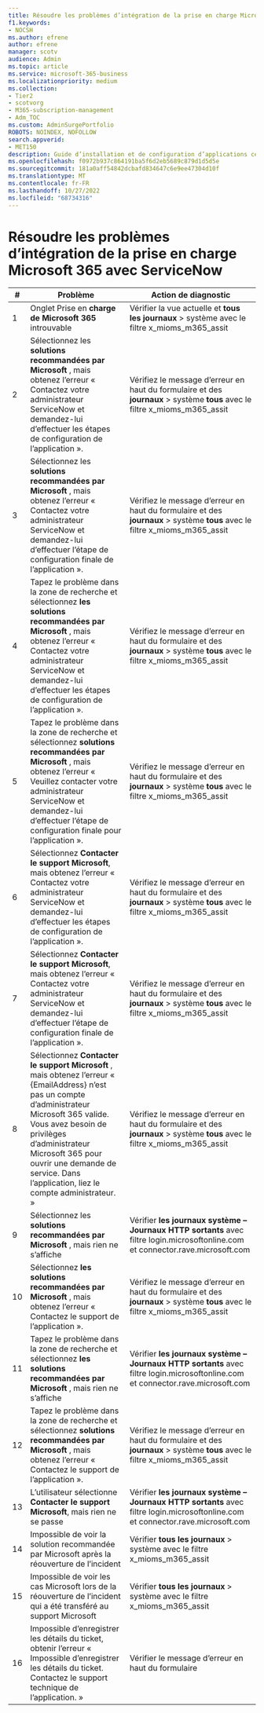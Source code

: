 ```yaml
---
title: Résoudre les problèmes d’intégration de la prise en charge Microsoft 365 avec ServiceNow
f1.keywords:
- NOCSH
ms.author: efrene
author: efrene
manager: scotv
audience: Admin
ms.topic: article
ms.service: microsoft-365-business
ms.localizationpriority: medium
ms.collection:
- Tier2
- scotvorg
- M365-subscription-management
- Adm_TOC
ms.custom: AdminSurgePortfolio
ROBOTS: NOINDEX, NOFOLLOW
search.appverid:
- MET150
description: Guide d’installation et de configuration d’applications certifiées étendues pour ServiceNow.
ms.openlocfilehash: f0972b937c864191ba5f6d2eb5689c879d1d5d5e
ms.sourcegitcommit: 181a0aff54842dcbafd834647c6e9ee47304d10f
ms.translationtype: MT
ms.contentlocale: fr-FR
ms.lasthandoff: 10/27/2022
ms.locfileid: "68734316"
---
```

# <a name="troubleshooting-microsoft-365-support-integration-with-servicenow"></a>Résoudre les problèmes d’intégration de la prise en charge Microsoft 365 avec ServiceNow

| \#  | Problème  | Action de diagnostic     |
|-----|--------------------------------|----------------------|
| 1   | Onglet Prise en **charge de Microsoft 365** introuvable                                                                                                                                                                                    | Vérifier la vue actuelle et **tous les** **journaux** &gt; système avec le filtre x\_mioms\_m365\_assit                        |
| 2   | Sélectionnez les **solutions recommandées par Microsoft** , mais obtenez l’erreur « Contactez votre administrateur ServiceNow et demandez-lui d’effectuer les étapes de configuration de l’application ».                                                                      | Vérifiez le message d’erreur en haut du formulaire et des **journaux** &gt; système **tous** avec le filtre x\_mioms\_m365\_assit     |
| 3   | Sélectionnez les **solutions recommandées par Microsoft** , mais obtenez l’erreur « Contactez votre administrateur ServiceNow et demandez-lui d’effectuer l’étape de configuration finale de l’application ».                                                                | Vérifiez le message d’erreur en haut du formulaire et des **journaux** &gt; système **tous** avec le filtre x\_mioms\_m365\_assit     |
| 4   | Tapez le problème dans la zone de recherche et sélectionnez **les solutions recommandées par Microsoft** , mais obtenez l’erreur « Contactez votre administrateur ServiceNow et demandez-lui d’effectuer les étapes de configuration de l’application ».                                   | Vérifiez le message d’erreur en haut du formulaire et des **journaux** &gt; système **tous** avec le filtre x\_mioms\_m365\_assit     |
| 5   | Tapez le problème dans la zone de recherche et sélectionnez **solutions recommandées par Microsoft** , mais obtenez l’erreur « Veuillez contacter votre administrateur ServiceNow et demandez-lui d’effectuer l’étape de configuration finale pour l’application ».                                 | Vérifiez le message d’erreur en haut du formulaire et des **journaux** &gt; système **tous** avec le filtre x\_mioms\_m365\_assit     |
| 6   | Sélectionnez **Contacter le support Microsoft**, mais obtenez l’erreur « Contactez votre administrateur ServiceNow et demandez-lui d’effectuer les étapes de configuration de l’application ».                                                                       | Vérifiez le message d’erreur en haut du formulaire et des **journaux** &gt; système **tous** avec le filtre x\_mioms\_m365\_assit     |
| 7    | Sélectionnez **Contacter le support Microsoft**, mais obtenez l’erreur « Contactez votre administrateur ServiceNow et demandez-lui d’effectuer l’étape de configuration finale de l’application ».                                                                 | Vérifiez le message d’erreur en haut du formulaire et des **journaux** &gt; système **tous** avec le filtre x\_mioms\_m365\_assit     |
| 8    | Sélectionnez **Contacter le support Microsoft** , mais obtenez l’erreur « {EmailAddress} n’est pas un compte d’administrateur Microsoft 365 valide. Vous avez besoin de privilèges d’administrateur Microsoft 365 pour ouvrir une demande de service. Dans l’application, liez le compte administrateur. » | Vérifiez le message d’erreur en haut du formulaire et des **journaux** &gt; système **tous** avec le filtre x\_mioms\_m365\_assit     |
| 9    | Sélectionnez les **solutions recommandées par Microsoft** , mais rien ne s’affiche                                                                                                                                                            | Vérifier **les journaux système – Journaux HTTP sortants** avec filtre login.microsoftonline.com et connector.rave.microsoft.com |
| 10  | Sélectionnez **les solutions recommandées par Microsoft** , mais obtenez l’erreur « Contactez le support de l’application ».                                                                                                                                     | Vérifiez le message d’erreur en haut du formulaire et des **journaux** &gt; système **tous** avec le filtre x\_mioms\_m365\_assit     |
| 11  | Tapez le problème dans la zone de recherche et sélectionnez **les solutions recommandées par Microsoft** , mais rien ne s’affiche                                                                                                                             | Vérifier **les journaux système – Journaux HTTP sortants** avec filtre login.microsoftonline.com et connector.rave.microsoft.com |
| 12   | Tapez le problème dans la zone de recherche et sélectionnez **solutions recommandées par Microsoft** , mais obtenez l’erreur « Contactez le support de l’application ».                                                                                                      | Vérifiez le message d’erreur en haut du formulaire et des **journaux** &gt; système **tous** avec le filtre x\_mioms\_m365\_assit     |
| 13  | L’utilisateur sélectionne **Contacter le support Microsoft**, mais rien ne se passe                                                                                                                                                            | Vérifier **les journaux système – Journaux HTTP sortants** avec filtre login.microsoftonline.com et connector.rave.microsoft.com |
| 14  | Impossible de voir la solution recommandée par Microsoft après la réouverture de l’incident                                                                                                                                                      | Vérifier **tous les** **journaux** &gt; système avec le filtre x\_mioms\_m365\_assit                                              |
| 15  | Impossible de voir les cas Microsoft lors de la réouverture de l’incident qui a été transféré au support Microsoft                                                                                                                            | Vérifier **tous les** **journaux** &gt; système avec le filtre x\_mioms\_m365\_assit                                              |
| 16  | Impossible d’enregistrer les détails du ticket, obtenir l’erreur « Impossible d’enregistrer les détails du ticket. Contactez le support technique de l’application. »                                                                                                                          | Vérifier le message d’erreur en haut du formulaire                                                                            |
